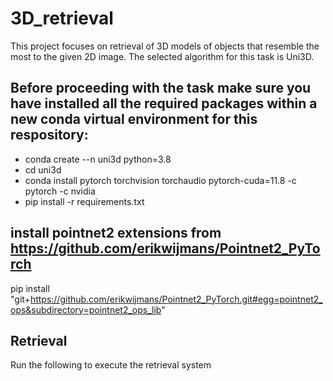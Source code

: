 # 3D_retrieval

This project focuses on retrieval of 3D models of objects that resemble the most to the given 2D image.
The selected algorithm for this task is Uni3D.

## Before proceeding with the task make sure you have installed all the required packages within a new conda virtual environment for this respository:

* conda create --n uni3d python=3.8 
* cd uni3d
* conda install pytorch torchvision torchaudio pytorch-cuda=11.8 -c pytorch -c nvidia
* pip install -r requirements.txt 

## install pointnet2 extensions from https://github.com/erikwijmans/Pointnet2_PyTorch
pip install "git+https://github.com/erikwijmans/Pointnet2_PyTorch.git#egg=pointnet2_ops&subdirectory=pointnet2_ops_lib"

## Retrieval

Run the following to execute the retrieval system 
